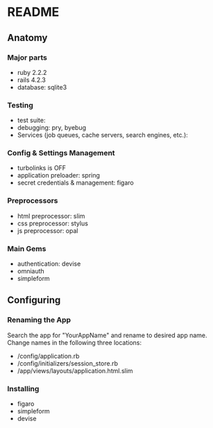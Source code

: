 # README

## Anatomy

### Major parts
* ruby 2.2.2
* rails 4.2.3
* database: sqlite3

### Testing
* test suite: 
* debugging: pry, byebug
* Services (job queues, cache servers, search engines, etc.):

### Config & Settings Management
* turbolinks is OFF
* application preloader: spring
* secret credentials & management: figaro

### Preprocessors
* html preprocessor: slim
* css preprocessor: stylus
* js preprocessor: opal

### Main Gems
* authentication: devise
* omniauth
* simpleform


## Configuring

### Renaming the App

Search the app for "YourAppName" and rename to desired app name. Change names in the following three locations:

* /config/application.rb
* /config/initializers/session_store.rb
* /app/views/layouts/application.html.slim

### Installing

* figaro
* simpleform
* devise